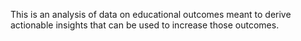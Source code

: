 This is an analysis of data on educational outcomes meant to derive actionable insights that can be used to increase those outcomes.